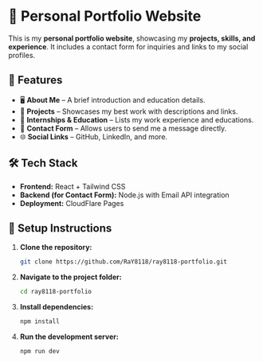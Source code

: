 # 🚀 Personal Portfolio Website

This is my **personal portfolio website**, showcasing my **projects,
skills, and experience**. It includes a contact form for inquiries
and links to my social profiles.

## 🌟 Features

- 🖥️ **About Me** – A brief introduction and education details.
- 📂 **Projects** – Showcases my best work with descriptions and links.
- 💼 **Internships & Education** – Lists my work experience and educations.
- 📧 **Contact Form** – Allows users to send me a message directly.
- 🌐 **Social Links** – GitHub, LinkedIn, and more.

## 🛠️ Tech Stack

- **Frontend:** React + Tailwind CSS
- **Backend (for Contact Form):** Node.js with Email API integration
- **Deployment:** CloudFlare Pages

## 🔧 Setup Instructions

1. **Clone the repository:**

   ```bash
   git clone https://github.com/RaY8118/ray8118-portfolio.git
   ```

2. **Navigate to the project folder:**

   ```bash
   cd ray8118-portfolio
   ```

3. **Install dependencies:**

   ```bash
   npm install
   ```

4. **Run the development server:**

   ```bash
   npm run dev
   ```


